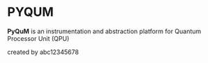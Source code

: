 # PYQUM 

**PyQuM** is an instrumentation and abstraction platform for Quantum Processor Unit (QPU)

created by abc12345678
